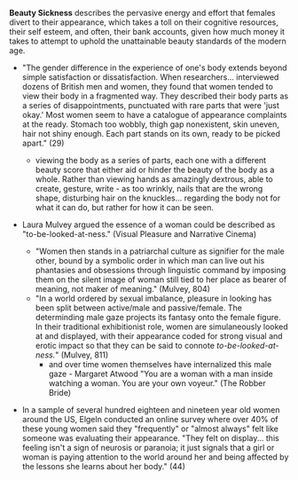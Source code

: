 **Beauty Sickness** describes the pervasive energy and effort that females divert to their appearance, which takes a toll on their cognitive resources, their self esteem, and often, their bank accounts, given how much money it takes to attempt to uphold the unattainable beauty standards of the modern age.

- "The gender difference in the experience of one's body extends beyond simple satisfaction or dissatisfaction. When researchers... interviewed dozens of British men and women, they found that women tended to view their body in a fragmented way. They described their body parts as a series of disappointments, punctuated with rare parts that were 'just okay.' Most women seem to have a catalogue of appearance complaints at the ready. Stomach too wobbly, thigh gap nonexistent, skin uneven, hair not shiny enough. Each part stands on its own, ready to be picked apart." (29)
	- viewing the body as a series of parts, each one with a different beauty score that either aid or hinder the beauty of the body as a whole. Rather than viewing hands as amazingly dextrous, able to create, gesture, write - as too wrinkly, nails that are the wrong shape, disturbing hair on the knuckles... regarding the body not for what it can do, but rather for how it can be seen.
	
- Laura Mulvey argued the essence of a woman could be described as "to-be-looked-at-ness." (Visual Pleasure and Narrative Cinema)
	- "Women then stands in a patriarchal culture as signifier for the male other, bound by a symbolic order in which man can live out his phantasies and obsessions through linguistic command by imposing them on the silent image of woman still tied to her place as bearer of meaning, not maker of meaning." (Mulvey, 804)
	- "In a world ordered by sexual imbalance, pleasure in looking has been split between active/male and passive/female. The determinding male gaze projects its fantasy onto the female figure. In their traditional exhibitionist role, women are simulaneously looked at and displayed, with their appearance coded for strong visual and erotic impact so that they can be said to connote *to-be-looked-at-ness.*" (Mulvey, 811)
		- and over time women themselves have internalized this male gaze - Margaret Atwood "You are a woman with a man inside watching a woman. You are your own voyeur." (The Robber Bride)
- In a sample of several hundred eighteen and nineteen year old women around the US, Elgeln conducted an online survey where over 40% of these young women said they "frequently" or "almost always" felt like someone was evaluating their appearance. "They felt on display... this feeling isn't a sign of neurosis or paranoia; it just signals that a girl or woman is paying attention to the world around her and being affected by the lessons she learns about her body." (44)

